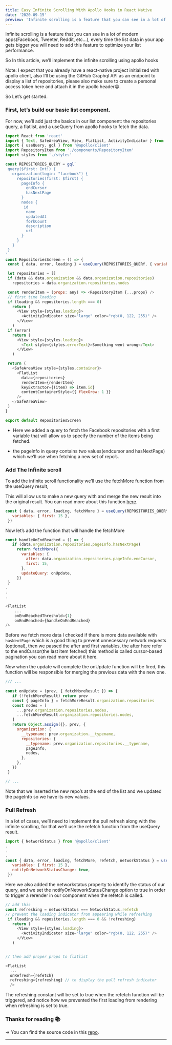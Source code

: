 ```yaml
---
title: Easy Infinite Scrolling With Apollo Hooks in React Native
date: '2020-09-15'
preview: 'Infinite scrolling is a feature that you can see in a lot of modern apps(Facebook, Tweeter, Reddit, etc…), every time the list data in your app...'
---
```


Infinite scrolling is a feature that you can see in a lot of modern apps(Facebook, Tweeter, Reddit, etc…), every time the list data in your app gets bigger you will need to add this feature to optimize your list performance.

So In this article, we’ll implement the infinite scrolling using apollo hooks

Note: I expect that you already have a react-native project initialized with apollo client, also I’ll be using the GitHub Graphql API as an endpoint to display a list of repositories, please also make sure to create a personal access token here and attach it in the apollo header😁.

So Let’s get started.

### First, let’s build our basic list component.

For now, we’ll add just the basics in our list component: the repositories query, a flatlist, and a useQuery from apollo hooks to fetch the data.

```js
import React from 'react'
import { Text, SafeAreaView, View, FlatList, ActivityIndicator } from 'react-native'
import { useQuery, gql } from '@apollo/client'
import RepositoryItem from './components/RepositoryItem'
import styles from './styles'

const REPOSITORIES_QUERY = gql`
 query($first: Int!) {
   organization(login: "facebook") {
     repositories(first: $first) {
       pageInfo {
         endCursor
         hasNextPage
       }
       nodes {
        id
         name
         updatedAt
         forkCount
         description
         url
       }
     }
   }
 }
`
const RepositoriesScreen = () => {
 const { data, error, loading } = useQuery(REPOSITORIES_QUERY, { variables: { first: 15 } })

 let repositories = []
 if (data && data.organization && data.organization.repositories)
   repositories = data.organization.repositories.nodes

 const renderItem = (props: any) => <RepositoryItem {...props} />
 // first time loading
 if (loading && repositories.length === 0)
   return (
     <View style={styles.loading}>
       <ActivityIndicator size="large" color="rgb(0, 122, 255)" />
     </View>
   )
 if (error)
   return (
     <View style={styles.loading}>
       <Text style={styles.errorText}>Something went wrong</Text>
     </View>
   )

 return (
   <SafeAreaView style={styles.container}>
     <FlatList
       data={repositories}
       renderItem={renderItem}
       keyExtractor={(item) => item.id}
       contentContainerStyle={{ flexGrow: 1 }}
     />
   </SafeAreaView>
 )
}

export default RepositoriesScreen
```

- Here we added a query to fetch the Facebook repositories with a first variable that will allow us to specify the number of the items being fetched.

- the pageInfo in query contains two values(endcursor and hasNextPage) which we’ll use when fetching a new set of repo’s.


### Add The Infinite scroll

To add the infinite scroll functionality we’ll use the fetchMore function from the useQuery result,

This will allow us to make a new query with and merge the new result into the original result. You can read more about this function [here](https://www.apollographql.com/docs/react/data/pagination/#using-fetchmore).

```js
const { data, error, loading, fetchMore } = useQuery(REPOSITORIES_QUERY, {
   variables: { first: 15 },
 })
```

Now let’s add the function that will handle the fetchMore

```js
const handleOnEndReached = () => {
   if (data.organization.repositories.pageInfo.hasNextPage)
     return fetchMore({
       variables: {
         after: data.organization.repositories.pageInfo.endCursor,
         first: 15,
       },
       updateQuery: onUpdate,
     })
 }
.
.
.

<FlatList
    ...
    onEndReachedThreshold={1}
    onEndReached={handleOnEndReached}
/>
```

Before we fetch more data I checked if there is more data available with `hasNextPage` which is a good thing to prevent unnecessary network requests (optional), then we passed the after and first variables, the after here refer to the endCursor(the last item fetched) this method is called cursor-based pagination you can read more about it here.

Now when the update will complete the onUpdate function will be fired, this function will be responsible for merging the previous data with the new one.

```js
/// ...
 
const onUpdate = (prev, { fetchMoreResult }) => {
   if (!fetchMoreResult) return prev
   const { pageInfo } = fetchMoreResult.organization.repositories
   const nodes = [
     ...prev.organization.repositories.nodes,
     ...fetchMoreResult.organization.repositories.nodes,
   ]
   return Object.assign({}, prev, {
     organization: {
       __typename: prev.organization.__typename,
       repositories: {
         __typename: prev.organization.repositories.__typename,
         pageInfo,
         nodes,
       },
     },
   })
 }

// ...
```

Note that we inserted the new repo’s at the end of the list and we updated the pageInfo so we have its new values.

### Pull Refresh

In a lot of cases, we’ll need to implement the pull refresh along with the infinite scrolling, for that we’ll use the refetch function from the useQuery result.

```js
import { NetworkStatus } from '@apollo/client'
.
.
.
const { data, error, loading, fetchMore, refetch, networkStatus } = useQuery(REPOSITORIES_QUERY, {
   variables: { first: 15 },
   notifyOnNetworkStatusChange: true,
 })
```

Here we also added the networkstatus property to identify the status of our query, and we set the notifyOnNetworkStatusChange option to true in order to trigger a rerender in our component when the refetch is called.

```js
// add this
const refreshing = networkStatus === NetworkStatus.refetch
// prevent the loading indicator from appearing while refreshing
 if (loading && repositories.length === 0 && !refreshing)
   return (
     <View style={styles.loading}>
       <ActivityIndicator size="large" color="rgb(0, 122, 255)" />
     </View>
   )


// then add proper props to flatlist

<FlatList
  ...
  onRefresh={refetch}
  refreshing={refreshing} // to display the pull refresh indicator
  />
```

The refreshing constant will be set to true when the refetch function will be triggered, and notice how we prevented the first loading from rendering when refreshing is set to true.

### Thanks for reading 📚

→ You can find the source code in this [repo](https://github.com/Yassir4/InfiniteScrollApolloHooks).
****